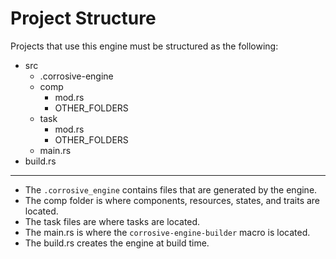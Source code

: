 # Project Structure

Projects that use this engine must be structured as the following:
- src
    - .corrosive-engine
    - comp
        - mod.rs
        - OTHER_FOLDERS
    - task
        - mod.rs
        - OTHER_FOLDERS
    - main.rs
- build.rs
---
- The `.corrosive_engine` contains files that are generated by the engine.
- The comp folder is where components, resources, states, and traits are located.
- The task files are where tasks are located.
- The main.rs is where the `corrosive-engine-builder` macro is located.
- The build.rs creates the engine at build time.